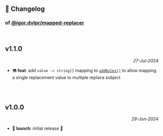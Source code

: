 ## 📒 Changelog

### of [@igor.dvlpr/mapped-replacer](https://github.com/igorskyflyer/npm-mapped-replacer)

<br>

## v1.1.0

<p align="right"><em>27-Jul-2024</em></p>

- **🪅 feat**: add `value -> string[]` mapping to [`addRules()`](./README.md#addrulesrules-object-boolean) to allow mapping a single replacement value to multiple replace subject

<br>
<br>

## v1.0.0

<p align="right"><em>29-Jun-2024</em></p>

- **🚀 launch**: initial release 🎉
